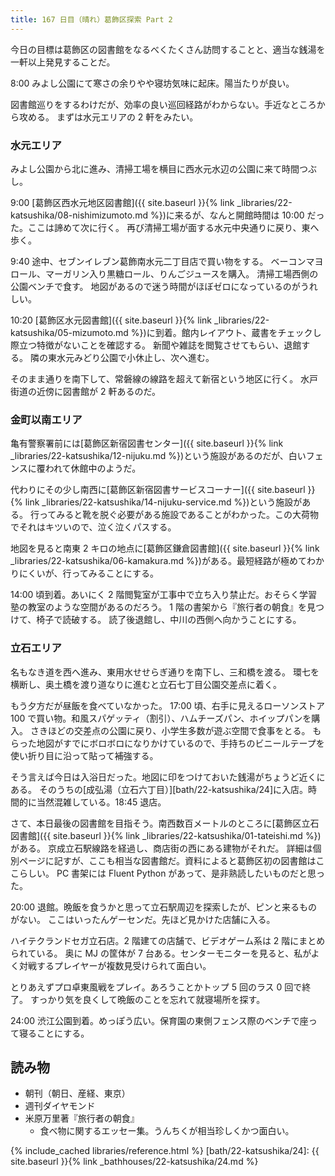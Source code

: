 ```yaml
---
title: 167 日目（晴れ）葛飾区探索 Part 2
---
```


今日の目標は葛飾区の図書館をなるべくたくさん訪問することと、適当な銭湯を一軒以上発見することだ。

8:00 みよし公園にて寒さの余りやや寝坊気味に起床。陽当たりが良い。

図書館巡りをするわけだが、効率の良い巡回経路がわからない。手近なところから攻める。
まずは水元エリアの 2 軒をみたい。

### 水元エリア

みよし公園から北に進み、清掃工場を横目に西水元水辺の公園に来て時間つぶし。

9:00 [葛飾区西水元地区図書館]({{ site.baseurl }}{% link _libraries/22-katsushika/08-nishimizumoto.md %})に来るが、なんと開館時間は 10:00 だった。ここは諦めて次に行く。
再び清掃工場が面する水元中央通りに戻り、東へ歩く。

9:40 途中、セブンイレブン葛飾南水元二丁目店で買い物をする。
ベーコンマヨロール、マーガリン入り黒糖ロール、りんごジュースを購入。
清掃工場西側の公園ベンチで食す。
地図があるので迷う時間がほぼゼロになっているのがうれしい。

10:20 [葛飾区水元図書館]({{ site.baseurl }}{% link _libraries/22-katsushika/05-mizumoto.md %})に到着。館内レイアウト、蔵書をチェックし際立つ特徴がないことを確認する。
新聞や雑誌を閲覧させてもらい、退館する。
隣の東水元みどり公園で小休止し、次へ進む。

そのまま通りを南下して、常磐線の線路を超えて新宿という地区に行く。
水戸街道の近傍に図書館が 2 軒あるのだ。

### 金町以南エリア

亀有警察署前には[葛飾区新宿図書センター]({{ site.baseurl }}{% link _libraries/22-katsushika/12-nijuku.md %})という施設があるのだが、白いフェンスに覆われて休館中のようだ。

代わりにその少し南西に[葛飾区新宿図書サービスコーナー]({{ site.baseurl }}{% link _libraries/22-katsushika/14-nijuku-service.md %})という施設がある。
行ってみると靴を脱ぐ必要がある施設であることがわかった。この大荷物でそれはキツいので、泣く泣くパスする。

地図を見ると南東 2 キロの地点に[葛飾区鎌倉図書館]({{ site.baseurl }}{% link _libraries/22-katsushika/06-kamakura.md %})がある。最短経路が極めてわかりにくいが、行ってみることにする。

14:00 頃到着。あいにく 2 階閲覧室が工事中で立ち入り禁止だ。おそらく学習塾の教室のような空間があるのだろう。
1 階の書架から『旅行者の朝食』を見つけて、椅子で読破する。
読了後退館し、中川の西側へ向かうことにする。

### 立石エリア

名もなき道を西へ進み、東用水せせらぎ通りを南下し、三和橋を渡る。
環七を横断し、奥土橋を渡り道なりに進むと立石七丁目公園交差点に着く。

もう夕方だが昼飯を食べていなかった。
17:00 頃、右手に見えるローソンストア 100 で買い物。和風スパゲッティ（割引）、ハムチーズパン、ホイップパンを購入。
さきほどの交差点の公園に戻り、小学生多数が遊ぶ空間で食事をとる。
もらった地図がすでにボロボロになりかけているので、手持ちのビニールテープを使い折り目に沿って貼って補強する。

そう言えば今日は入浴日だった。地図に印をつけておいた銭湯がちょうど近くにある。
そのうちの[成弘湯（立石六丁目）][bath/22-katsushika/24]に入店。時間的に当然混雑している。18:45 退店。

さて、本日最後の図書館を目指そう。南西数百メートルのところに[葛飾区立石図書館]({{ site.baseurl }}{% link _libraries/22-katsushika/01-tateishi.md %})がある。
京成立石駅線路を経過し、商店街の西にある建物がそれだ。
詳細は個別ページに記すが、ここも相当な図書館だ。資料によると葛飾区初の図書館はここらしい。
PC 書架には Fluent Python があって、是非熟読したいものだと思った。

20:00 退館。晩飯を食うかと思って立石駅周辺を探索したが、ピンと来るものがない。
ここはいったんゲーセンだ。先ほど見かけた店舗に入る。

ハイテクランドセガ立石店。2 階建ての店舗で、ビデオゲーム系は 2 階にまとめられている。
奥に MJ の筐体が 7 台ある。センターモニターを見ると、私がよく対戦するプレイヤーが複数見受けられて面白い。

とりあえずプロ卓東風戦をプレイ。あろうことかトップ 5 回のラス 0 回で終了。
すっかり気を良くして晩飯のことを忘れて就寝場所を探す。

24:00 渋江公園到着。めっぽう広い。保育園の東側フェンス際のベンチで座って寝ることにする。

## 読み物

* 朝刊（朝日、産経、東京）
* 週刊ダイヤモンド
* 米原万里著『旅行者の朝食』
  * 食べ物に関するエッセー集。うんちくが相当珍しくかつ面白い。

{% include_cached libraries/reference.html %}
[bath/22-katsushika/24]: {{ site.baseurl }}{% link _bathhouses/22-katsushika/24.md %}
